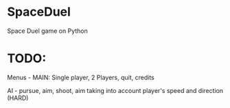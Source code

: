 # SpaceDuel
Space Duel game on Python

# TODO:

Menus - MAIN: Single player, 2 Players, quit, credits

AI - pursue, aim, shoot, aim taking into account player's speed and direction (HARD)

